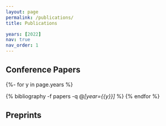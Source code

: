 ```yaml
---
layout: page
permalink: /publications/
title: Publications

years: [2022]
nav: true
nav_order: 1
---
```

<!-- _pages/publications.md -->
<div class="publications">

<h2> Conference Papers </h2>

{%- for y in page.years %}

  {% bibliography -f papers -q @*[year={{y}}]* %}
{% endfor %}

<h2> Preprints </h2>

</div>
